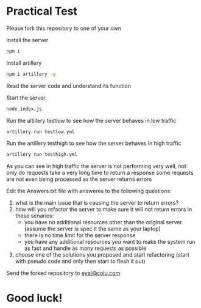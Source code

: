 # Practical Test

Please fork this repository to one of your own

Install the server
```sh
npm i
```
Install artillery
```sh
npm i artillery -g
```

Read the server code and understand its function

Start the server
```sh
node index.js
```
Run the altillery testlow to see how the server behaves in low traffic
```sh
artillery run testlow.yml
```
Run the artillery testhigh to see how the server behaves in high traffic
```sh
artillery run testhigh.yml
```
As you can see in high traffic the server is not performing very well, not only do requests take a very long time to return a response some requests are not even being processed as the server returns errors

Edit the Answers.txt file with answeres to the following questions:

1. what is the main issue that is causing the server to return errors?
2. how will you refactor the server to make sure it will not return errors in these scnarios:
    - you have no additional resources other than the original server (assume the server is spec it the same as your laptop)
    - there is no time limit for the server response
    - you have any additional resources you want to make the system run as fast and handle as many requests as possible
3. choose one of the solutions you proposed and start refactoring (start with pseudo code and only then start to flesh it out)

Send the forked repository to eyal@colu.com

# Good luck!